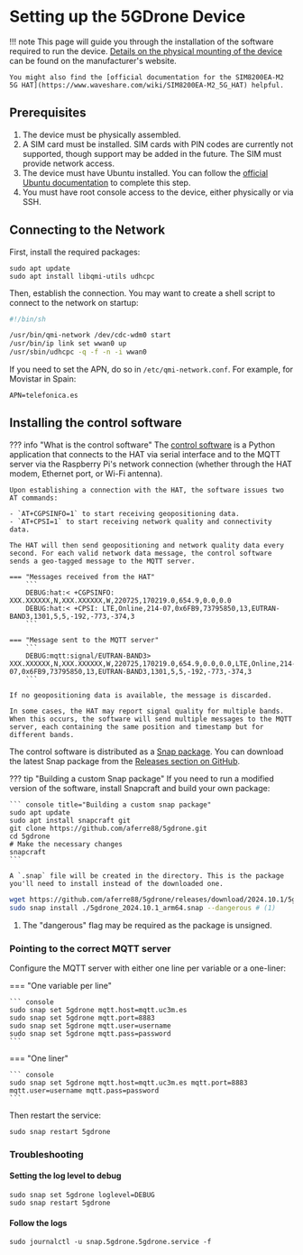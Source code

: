 # Setting up the 5GDrone Device

!!! note
    This page will guide you through the installation of the software required to run the device. [Details on the physical mounting of the device](https://www.waveshare.com/w/upload/d/d8/SIM8202G-M2-5G-HAT-Assembly-en.jpg) can be found on the manufacturer's website.

    You might also find the [official documentation for the SIM8200EA-M2 5G HAT](https://www.waveshare.com/wiki/SIM8200EA-M2_5G_HAT) helpful.

## Prerequisites

1. The device must be physically assembled.
2. A SIM card must be installed. SIM cards with PIN codes are currently not supported, though support may be added in the future. The SIM must provide network access.
3. The device must have Ubuntu installed. You can follow the [official Ubuntu documentation](https://ubuntu.com/download/raspberry-pi) to complete this step.
4. You must have root console access to the device, either physically or via SSH.

## Connecting to the Network

First, install the required packages:

```console
sudo apt update
sudo apt install libqmi-utils udhcpc
```

Then, establish the connection. You may want to create a shell script to connect to the network on startup:

``` bash title="startnet.sh"
#!/bin/sh

/usr/bin/qmi-network /dev/cdc-wdm0 start
/usr/bin/ip link set wwan0 up
/usr/sbin/udhcpc -q -f -n -i wwan0
```

If you need to set the APN, do so in `/etc/qmi-network.conf`. For example, for Movistar in Spain:

``` console title="/etc/qmi-network.conf"
APN=telefonica.es
```

## Installing the control software

??? info "What is the control software"
    The [control software](https://github.com/aferre88/5gdrone) is a Python application that connects to the HAT via serial interface and to the MQTT server via the Raspberry Pi's network connection (whether through the HAT modem, Ethernet port, or Wi-Fi antenna).

    Upon establishing a connection with the HAT, the software issues two AT commands:

    - `AT+CGPSINFO=1` to start receiving geopositioning data.
    - `AT+CPSI=1` to start receiving network quality and connectivity data.

    The HAT will then send geopositioning and network quality data every second. For each valid network data message, the control software sends a geo-tagged message to the MQTT server.

    === "Messages received from the HAT"
        ```
        DEBUG:hat:< +CGPSINFO: XXX.XXXXXX,N,XXX.XXXXXX,W,220725,170219.0,654.9,0.0,0.0
        DEBUG:hat:< +CPSI: LTE,Online,214-07,0x6FB9,73795850,13,EUTRAN-BAND3,1301,5,5,-192,-773,-374,3
        ```

    === "Message sent to the MQTT server"
        ```
        DEBUG:mqtt:signal/EUTRAN-BAND3> XXX.XXXXXX,N,XXX.XXXXXX,W,220725,170219.0,654.9,0.0,0.0,LTE,Online,214-07,0x6FB9,73795850,13,EUTRAN-BAND3,1301,5,5,-192,-773,-374,3
        ```

    If no geopositioning data is available, the message is discarded.

    In some cases, the HAT may report signal quality for multiple bands. When this occurs, the software will send multiple messages to the MQTT server, each containing the same position and timestamp but for different bands.

The control software is distributed as a [Snap package](https://snapcraft.io/). You can download the latest Snap package from the [Releases section on GitHub](https://github.com/aferre88/5gdrone/releases).

??? tip "Building a custom Snap package"
    If you need to run a modified version of the software, install Snapcraft and build your own package:

    ``` console title="Building a custom snap package"
    sudo apt update
    sudo apt install snapcraft git
    git clone https://github.com/aferre88/5gdrone.git
    cd 5gdrone
    # Make the necessary changes
    snapcraft
    ```

    A `.snap` file will be created in the directory. This is the package you'll need to install instead of the downloaded one.

``` sh
wget https://github.com/aferre88/5gdrone/releases/download/2024.10.1/5gdrone_2024.10.1_arm64.snap
sudo snap install ./5gdrone_2024.10.1_arm64.snap --dangerous # (1)
```

1. The "dangerous" flag may be required as the package is unsigned.

### Pointing to the correct MQTT server

Configure the MQTT server with either one line per variable or a one-liner:

=== "One variable per line"

    ``` console
    sudo snap set 5gdrone mqtt.host=mqtt.uc3m.es
    sudo snap set 5gdrone mqtt.port=8883
    sudo snap set 5gdrone mqtt.user=username
    sudo snap set 5gdrone mqtt.pass=password
    ```

=== "One liner"

    ``` console
    sudo snap set 5gdrone mqtt.host=mqtt.uc3m.es mqtt.port=8883 mqtt.user=username mqtt.pass=password
    ```

Then restart the service:

``` console
sudo snap restart 5gdrone
```

### Troubleshooting
#### Setting the log level to debug

``` console
sudo snap set 5gdrone loglevel=DEBUG
sudo snap restart 5gdrone
```

#### Follow the logs
``` console
sudo journalctl -u snap.5gdrone.5gdrone.service -f
```